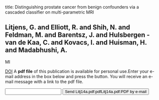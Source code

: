 title: Distinguishing prostate cancer from benign confounders via a cascaded classifier on multi-parametric MRI

## Litjens, G. and Elliott, R. and Shih, N. and Feldman, M. and Barentsz, J. and Hulsbergen - van de Kaa, C. and Kovacs, I. and Huisman, H. and Madabhushi, A.
MI

<a href="https://doi.org/10.1117/12.2043751">DOI</a>
A <b>pdf file</b> of this publication is available for personal use.Enter your e-mail address in the box below and press the button. You will receive an e-mail message with a link to the pdf file.
<form action="sender.php">  <input type="text" name="email">  <input type="submit" value="Send Litj14a.pdf:pdfLitj14a.pdf:PDF by e-mail"></form>